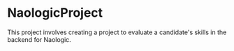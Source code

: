 # NaologicProject
This project involves creating a project to evaluate a candidate's skills in the backend for Naologic.

